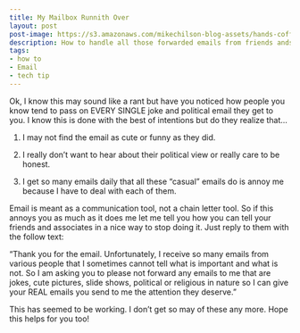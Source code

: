 ```yaml
---
title: My Mailbox Runnith Over
layout: post
post-image: https://s3.amazonaws.com/mikechilson-blog-assets/hands-coffee-smartphone-technology.jpg
description: How to handle all those forwarded emails from friends ands relatives.
tags:
- how to
- Email
- tech tip
---
```


Ok, I know this may sound like a rant but have you noticed how people you know tend to pass on EVERY SINGLE joke and political email they get to you. I know this is done with the best of intentions but do they realize that...

1. I may not find the email as cute or funny as they did.

2. I really don’t want to hear about their political view or really care to be honest.

3. I get so many emails daily that all these “casual” emails do is annoy me because I have to deal with each of them.

Email is meant as a communication tool, not a chain letter tool. So if this annoys you as much as it does me let me tell you how you can tell your friends and associates in a nice way to stop doing it. Just reply to them with the follow text:

“Thank you for the email. Unfortunately, I receive so many emails from various people that I sometimes cannot tell what is important and what is not. So I am asking you to please not forward any emails to me that are jokes, cute pictures, slide shows, political or religious in nature so I can give your REAL emails you send to me the attention they deserve.”

This has seemed to be working. I don’t get so may of these any more. Hope this helps for you too!